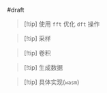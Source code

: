 #draft 

>[!tip] 使用 `fft` 优化 `dft` 操作

>[!tip] 采样

>[!tip] 卷积

>[!tip] 生成数据

>[!tip] 具体实现(`wasm`)
>


